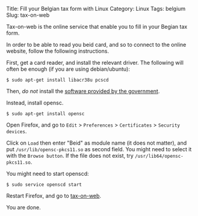Title: Fill your Belgian tax form with Linux
Category: Linux
Tags: belgium
Slug: tax-on-web

Tax-on-web is the online service that enable you to fill in your Begian tax form.

In order to be able to read you beid card, and so to connect to the online website, follow the following instructions.

First, get a card reader, and install the relevant driver. The following will often be enough (if you are using debian/ubuntu):

    $ sudo apt-get install libacr38u pcscd

Then, *do not* install the [software provided by the government](http://code.google.com/p/eid-mw/).

Instead, install opensc.

    $ sudo apt-get install opensc

Open Firefox, and go to `Edit` > `Preferences` > `Certificates` > `Security devices`.

Click on `Load` then enter "Beid" as module name (it does not matter), and put `/usr/lib/opensc-pkcs11.so` as second field. You might need to select it with the `Browse button`. If the file does not exist, try `/usr/lib64/opensc-pkcs11.so`.

You might need to start openscd:

    $ sudo service openscd start

Restart Firefox, and go to [tax-on-web](http://taxonweb.be).

You are done.

